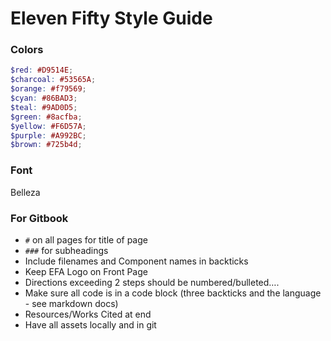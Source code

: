 # Eleven Fifty Style Guide

### Colors

```scss
$red: #D9514E;
$charcoal: #53565A;
$orange: #f79569;
$cyan: #86BAD3;
$teal: #9AD0D5;
$green: #8acfba;
$yellow: #F6D57A;
$purple: #A992BC;
$brown: #725b4d;
```

### Font
Belleza

### For Gitbook
- `#` on all pages for title of page
- `###` for subheadings
- Include filenames and Component names in backticks
- Keep EFA Logo on Front Page
- Directions exceeding 2 steps should be numbered/bulleted….
- Make sure all code is in a code block (three backticks and the language - see markdown docs) 
- Resources/Works Cited at end
- Have all assets locally and in git
